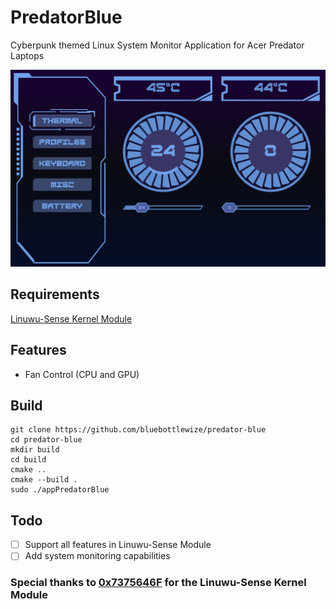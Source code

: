 # PredatorBlue

Cyberpunk themed Linux System Monitor Application for Acer Predator Laptops

![image](./screenshot.png)

## Requirements

[Linuwu-Sense Kernel Module](https://github.com/0x7375646F/Linuwu-Sense)

## Features

- Fan Control (CPU and GPU)

## Build

```
git clone https://github.com/bluebottlewize/predator-blue
cd predator-blue
mkdir build
cd build
cmake ..
cmake --build .
sudo ./appPredatorBlue
```

## Todo

- [ ] Support all features in Linuwu-Sense Module
- [ ] Add system monitoring capabilities

### Special thanks to [0x7375646F](https://github.com/0x7375646F/Linuwu-Sense) for the Linuwu-Sense Kernel Module
